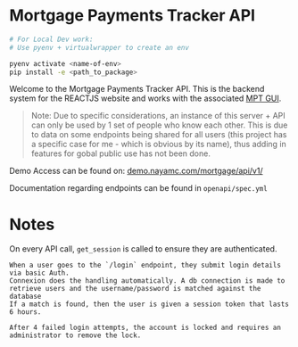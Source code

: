 # Mortgage Payments Tracker API

```bash
# For Local Dev work:
# Use pyenv + virtualwrapper to create an env

pyenv activate <name-of-env>
pip install -e <path_to_package>
```

Welcome to the Mortgage Payments Tracker API. This is the backend system for the REACTJS website and works with the associated [MPT GUI](https://github.com/NCHlab/mortgage_payments_tracker_gui).

> Note: Due to specific considerations, an instance of this server + API can only be used by 1 set of people who know each other. This is due to data on some endpoints being shared for all users (this project has a specific case for me - which is obvious by its name), thus adding in features for gobal public use has not been done.

Demo Access can be found on: [demo.nayamc.com/mortgage/api/v1/](demo.nayamc.com/mortgage/api/v1/)

Documentation regarding endpoints can be found in `openapi/spec.yml`


# Notes

On every API call, `get_session` is called to ensure they are authenticated.

```
When a user goes to the `/login` endpoint, they submit login details via basic Auth.
Connexion does the handling automatically. A db connection is made to retrieve users and the username/password is matched against the database
If a match is found, then the user is given a session token that lasts 6 hours.

After 4 failed login attempts, the account is locked and requires an administrator to remove the lock.
```

